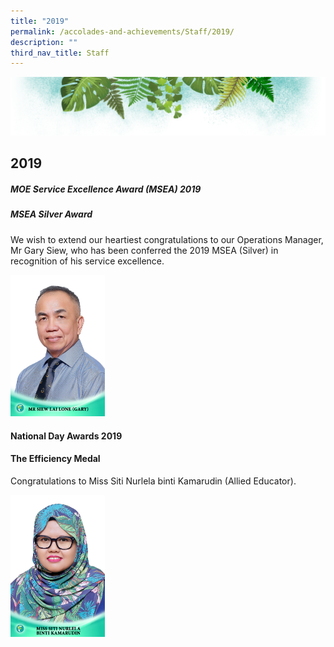 ```yaml
---
title: "2019"
permalink: /accolades-and-achievements/Staff/2019/
description: ""
third_nav_title: Staff
---
```

![](/images/Banner.png)

2019
----

##### **MOE Service Excellence Award (MSEA) 2019**
##### **MSEA Silver Award**

We wish to extend our heartiest congratulations to our Operations Manager, Mr Gary Siew, who has been conferred the 2019 MSEA (Silver) in recognition of his service excellence.

<img src="/images/Mr%20Siew%20Lai%20Lone%20(Gary).jpg" style="width:30%">


#### **National Day Awards 2019**

#### **The Efficiency Medal**

Congratulations to Miss Siti Nurlela binti Kamarudin (Allied Educator).

<img src="/images/Miss%20Siti%20Nurlela%20binti%20Kamarudin.jpg" style="width:30%">